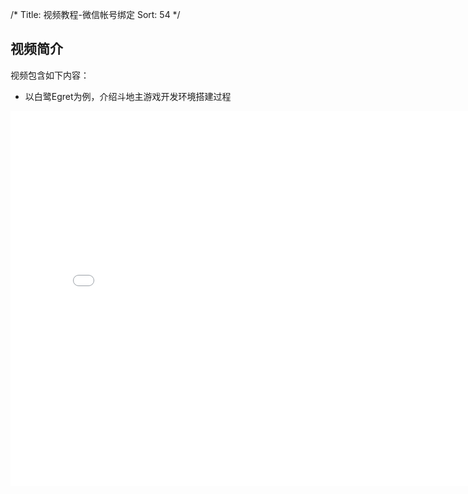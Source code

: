 /*
Title: 视频教程-微信帐号绑定
Sort: 54
*/
## 视频简介

视频包含如下内容：

- 以白鹭Egret为例，介绍斗地主游戏开发环境搭建过程

<div style="text-align: center">

  <iframe style="width: 800px;height: 600px;"  src="//player.bilibili.com/player.html?aid=23413451&cid=39026340&page=1" scrolling="no" border="0" frameborder="no" framespacing="0" allowfullscreen="true"> </iframe>

</div>